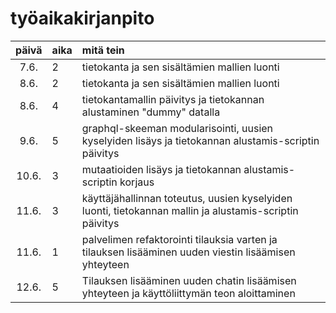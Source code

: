 # työaikakirjanpito

| päivä | aika | mitä tein                                                                                               |
| :---: | :--- | :------------------------------------------------------------------------------------------------------ |
| 7.6.  | 2    | tietokanta ja sen sisältämien mallien luonti                                                            |
| 8.6.  | 2    | tietokanta ja sen sisältämien mallien luonti                                                            |
| 8.6.  | 4    | tietokantamallin päivitys ja tietokannan alustaminen "dummy" datalla                                    |
| 9.6.  | 5    | graphql-skeeman modularisointi, uusien kyselyiden lisäys ja tietokannan alustamis-scriptin päivitys     |
| 10.6. | 3    | mutaatioiden lisäys ja tietokannan alustamis-scriptin korjaus                                           |
| 11.6. | 3    | käyttäjähallinnan toteutus, uusien kyselyiden luonti, tietokannan mallin ja alustamis-scriptin päivitys |
| 11.6. | 1    | palvelimen refaktorointi tilauksia varten ja tilauksen lisääminen uuden viestin lisäämisen yhteyteen    |
| 12.6. | 5    | Tilauksen lisääminen uuden chatin lisäämisen yhteyteen ja käyttöliittymän teon aloittaminen             |

